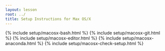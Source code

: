 ```yaml
---
layout: lesson
root: ../
title: Setup Instructions for Max OS/X
---
```

{% include setup/macosx-bash.html %}
{% include setup/macosx-git.html %}
{% include setup/macosx-editor.html %}
{% include setup/macosx-anaconda.html %}
{% include setup/macosx-check-setup.html %}
